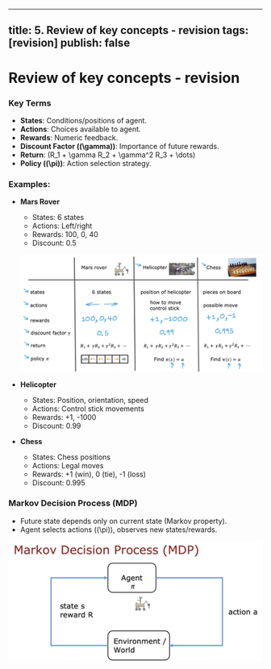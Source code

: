 
---
title: 5. Review of key concepts - revision
tags: [revision]
publish: false
---

# Review of key concepts - revision

### Key Terms
- **States**: Conditions/positions of agent.
- **Actions**: Choices available to agent.
- **Rewards**: Numeric feedback.
- **Discount Factor (\(\gamma\))**: Importance of future rewards.
- **Return**: \(R_1 + \gamma R_2 + \gamma^2 R_3 + \dots\)
- **Policy (\(\pi\))**: Action selection strategy.

### Examples:
- **Mars Rover**
  - States: 6 states
  - Actions: Left/right
  - Rewards: 100, 0, 40
  - Discount: 0.5

  ![Mars Rover, Helicopter, Chess Example](_resources/mars-rover-helicopter-chess-example.png)

- **Helicopter**
  - States: Position, orientation, speed
  - Actions: Control stick movements
  - Rewards: +1, -1000
  - Discount: 0.99

- **Chess**
  - States: Chess positions
  - Actions: Legal moves
  - Rewards: +1 (win), 0 (tie), -1 (loss)
  - Discount: 0.995

### Markov Decision Process (MDP)
- Future state depends only on current state (Markov property).
- Agent selects actions (\(\pi\)), observes new states/rewards.

![Markov Decision Process Diagram](_resources/markov-decision-process-diagram.png)
